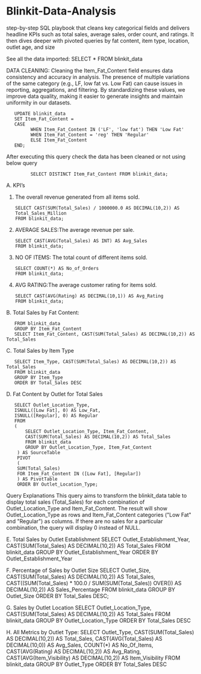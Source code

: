 # Blinkit-Data-Analysis
 step-by-step SQL playbook that cleans key categorical fields and delivers headline KPIs such as total sales, average sales, order count, and ratings. It then dives deeper with pivoted queries by fat content, item type, location, outlet age, and size

See all the data imported:
SELECT * FROM blinkit_data

DATA CLEANING:
Cleaning the Item_Fat_Content field ensures data consistency and accuracy in analysis. The presence of multiple variations of the same category (e.g., LF, low fat vs. Low Fat) can cause issues in reporting, aggregations, and filtering. By standardizing these values, we improve data quality, making it easier to generate insights and maintain uniformity in our datasets.

       UPDATE blinkit_data
       SET Item_Fat_Content = 
       CASE 
             WHEN Item_Fat_Content IN ('LF', 'low fat') THEN 'Low Fat'
             WHEN Item_Fat_Content = 'reg' THEN 'Regular'
             ELSE Item_Fat_Content
       END;
       
After executing this query check the data has been cleaned or not using below query
	
             SELECT DISTINCT Item_Fat_Content FROM blinkit_data;

A. KPI’s

1. The overall revenue generated from all items sold.

       SELECT CAST(SUM(Total_Sales) / 1000000.0 AS DECIMAL(10,2)) AS Total_Sales_Million
       FROM blinkit_data;
 
2. AVERAGE SALES:The average revenue per sale.

       SELECT CAST(AVG(Total_Sales) AS INT) AS Avg_Sales
       FROM blinkit_data;
 
3. NO OF ITEMS: The total count of different items sold.

       SELECT COUNT(*) AS No_of_Orders
       FROM blinkit_data;
 
4. AVG RATING:The average customer rating for items sold.

       SELECT CAST(AVG(Rating) AS DECIMAL(10,1)) AS Avg_Rating
       FROM blinkit_data;
 

B. Total Sales by Fat Content: 
     
       FROM blinkit_data
       GROUP BY Item_Fat_Content
       SELECT Item_Fat_Content, CAST(SUM(Total_Sales) AS DECIMAL(10,2)) AS Total_Sales
 

C. Total Sales by Item Type
 
       SELECT Item_Type, CAST(SUM(Total_Sales) AS DECIMAL(10,2)) AS Total_Sales
       FROM blinkit_data
       GROUP BY Item_Type
       ORDER BY Total_Sales DESC
 
D. Fat Content by Outlet for Total Sales

       SELECT Outlet_Location_Type, 
       ISNULL([Low Fat], 0) AS Low_Fat, 
       ISNULL([Regular], 0) AS Regular
       FROM 
       (
           SELECT Outlet_Location_Type, Item_Fat_Content, 
           CAST(SUM(Total_Sales) AS DECIMAL(10,2)) AS Total_Sales
           FROM blinkit_data
           GROUP BY Outlet_Location_Type, Item_Fat_Content
        ) AS SourceTable
        PIVOT 
        (
        SUM(Total_Sales) 
        FOR Item_Fat_Content IN ([Low Fat], [Regular])
        ) AS PivotTable
        ORDER BY Outlet_Location_Type;

 
Query Explanations
This query aims to transform the blinkit_data table to display total sales (Total_Sales) for each combination of Outlet_Location_Type and Item_Fat_Content. The result will show Outlet_Location_Type as rows and Item_Fat_Content categories ("Low Fat" and "Regular") as columns. If there are no sales for a particular combination, the query will display 0 instead of NULL.

E. Total Sales by Outlet Establishment
SELECT Outlet_Establishment_Year, CAST(SUM(Total_Sales) AS DECIMAL(10,2)) AS Total_Sales
       FROM blinkit_data
       GROUP BY Outlet_Establishment_Year
       ORDER BY Outlet_Establishment_Year
 

F. Percentage of Sales by Outlet Size
SELECT 
       Outlet_Size, 
       CAST(SUM(Total_Sales) AS DECIMAL(10,2)) AS Total_Sales,
       CAST((SUM(Total_Sales) * 100.0 / SUM(SUM(Total_Sales)) OVER()) AS DECIMAL(10,2)) AS Sales_Percentage
       FROM blinkit_data
       GROUP BY Outlet_Size
       ORDER BY Total_Sales DESC;

G. Sales by Outlet Location
SELECT Outlet_Location_Type, CAST(SUM(Total_Sales) AS DECIMAL(10,2)) AS Total_Sales
       FROM blinkit_data
       GROUP BY Outlet_Location_Type
       ORDER BY Total_Sales DESC
 
H. All Metrics by Outlet Type:
SELECT Outlet_Type, 
       CAST(SUM(Total_Sales) AS DECIMAL(10,2)) AS Total_Sales,
		CAST(AVG(Total_Sales) AS DECIMAL(10,0)) AS Avg_Sales,
		COUNT(*) AS No_Of_Items,
		CAST(AVG(Rating) AS DECIMAL(10,2)) AS Avg_Rating,
		CAST(AVG(Item_Visibility) AS DECIMAL(10,2)) AS Item_Visibility
       FROM blinkit_data
       GROUP BY Outlet_Type
       ORDER BY Total_Sales DESC


 
